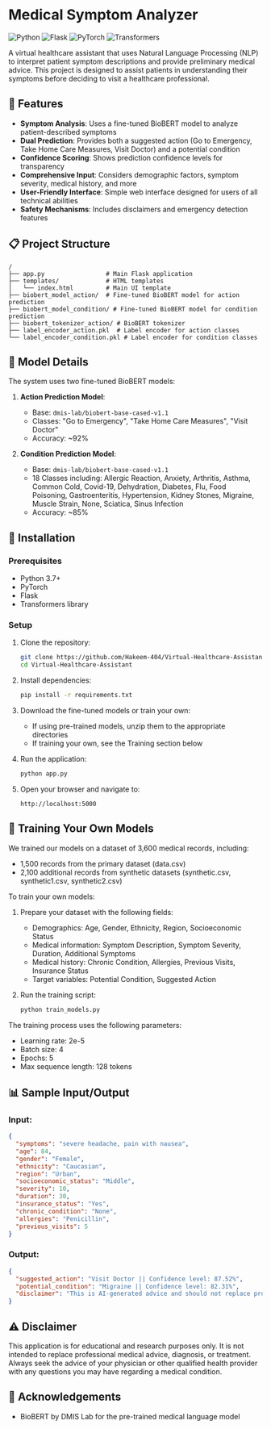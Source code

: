 # Medical Symptom Analyzer

![Python](https://img.shields.io/badge/Python-3.7+-blue.svg)
![Flask](https://img.shields.io/badge/Flask-2.0+-green.svg)
![PyTorch](https://img.shields.io/badge/PyTorch-1.9+-red.svg)
![Transformers](https://img.shields.io/badge/Transformers-4.0+-yellow.svg)

A virtual healthcare assistant that uses Natural Language Processing (NLP) to interpret patient symptom descriptions and provide preliminary medical advice. This project is designed to assist patients in understanding their symptoms before deciding to visit a healthcare professional.

## 🌟 Features

- **Symptom Analysis**: Uses a fine-tuned BioBERT model to analyze patient-described symptoms
- **Dual Prediction**: Provides both a suggested action (Go to Emergency, Take Home Care Measures, Visit Doctor) and a potential condition
- **Confidence Scoring**: Shows prediction confidence levels for transparency
- **Comprehensive Input**: Considers demographic factors, symptom severity, medical history, and more
- **User-Friendly Interface**: Simple web interface designed for users of all technical abilities
- **Safety Mechanisms**: Includes disclaimers and emergency detection features

## 📋 Project Structure

```
/
├── app.py                 # Main Flask application
├── templates/             # HTML templates
│   └── index.html         # Main UI template
├── biobert_model_action/  # Fine-tuned BioBERT model for action prediction
├── biobert_model_condition/ # Fine-tuned BioBERT model for condition prediction
├── biobert_tokenizer_action/ # BioBERT tokenizer
├── label_encoder_action.pkl  # Label encoder for action classes
└── label_encoder_condition.pkl # Label encoder for condition classes
```

## 🧠 Model Details

The system uses two fine-tuned BioBERT models:

1. **Action Prediction Model**: 
   - Base: `dmis-lab/biobert-base-cased-v1.1`
   - Classes: "Go to Emergency", "Take Home Care Measures", "Visit Doctor"
   - Accuracy: ~92%

2. **Condition Prediction Model**:
   - Base: `dmis-lab/biobert-base-cased-v1.1`
   - 18 Classes including: Allergic Reaction, Anxiety, Arthritis, Asthma, Common Cold, Covid-19, Dehydration, Diabetes, Flu, Food Poisoning, Gastroenteritis, Hypertension, Kidney Stones, Migraine, Muscle Strain, None, Sciatica, Sinus Infection
   - Accuracy: ~85%

## 🚀 Installation

### Prerequisites

- Python 3.7+
- PyTorch
- Flask
- Transformers library

### Setup

1. Clone the repository:
   ```bash
   git clone https://github.com/Hakeem-404/Virtual-Healthcare-Assistant.git
   cd Virtual-Healthcare-Assistant
   ```

2. Install dependencies:
   ```bash
   pip install -r requirements.txt
   ```

3. Download the fine-tuned models or train your own:
   - If using pre-trained models, unzip them to the appropriate directories
   - If training your own, see the Training section below

4. Run the application:
   ```bash
   python app.py
   ```

5. Open your browser and navigate to:
   ```
   http://localhost:5000
   ```

## 🔧 Training Your Own Models

We trained our models on a dataset of 3,600 medical records, including:
- 1,500 records from the primary dataset (data.csv)
- 2,100 additional records from synthetic datasets (synthetic.csv, synthetic1.csv, synthetic2.csv)

To train your own models:

1. Prepare your dataset with the following fields:
   - Demographics: Age, Gender, Ethnicity, Region, Socioeconomic Status
   - Medical information: Symptom Description, Symptom Severity, Duration, Additional Symptoms
   - Medical history: Chronic Condition, Allergies, Previous Visits, Insurance Status
   - Target variables: Potential Condition, Suggested Action

2. Run the training script:
   ```bash
   python train_models.py
   ```

The training process uses the following parameters:
- Learning rate: 2e-5
- Batch size: 4
- Epochs: 5
- Max sequence length: 128 tokens

## 📊 Sample Input/Output

### Input:
```json
{
  "symptoms": "severe headache, pain with nausea",
  "age": 84,
  "gender": "Female",
  "ethnicity": "Caucasian",
  "region": "Urban",
  "socioeconomic_status": "Middle",
  "severity": 10,
  "duration": 30,
  "insurance_status": "Yes",
  "chronic_condition": "None",
  "allergies": "Penicillin",
  "previous_visits": 5
}
```

### Output:
```json
{
  "suggested_action": "Visit Doctor || Confidence level: 87.52%",
  "potential_condition": "Migraine || Confidence level: 82.31%",
  "disclaimer": "This is AI-generated advice and should not replace professional medical consultation. If you're experiencing severe chest pain, difficulty breathing, or other life-threatening symptoms, please seek emergency medical care immediately."
}
```

## ⚠️ Disclaimer

This application is for educational and research purposes only. It is not intended to replace professional medical advice, diagnosis, or treatment. Always seek the advice of your physician or other qualified health provider with any questions you may have regarding a medical condition.

## 🙏 Acknowledgements

- BioBERT by DMIS Lab for the pre-trained medical language model
